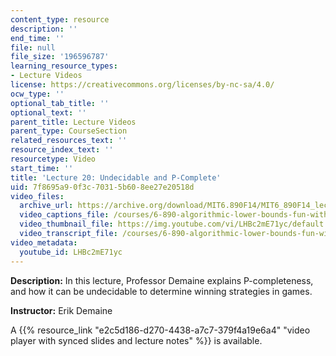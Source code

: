 ```yaml
---
content_type: resource
description: ''
end_time: ''
file: null
file_size: '196596787'
learning_resource_types:
- Lecture Videos
license: https://creativecommons.org/licenses/by-nc-sa/4.0/
ocw_type: ''
optional_tab_title: ''
optional_text: ''
parent_title: Lecture Videos
parent_type: CourseSection
related_resources_text: ''
resource_index_text: ''
resourcetype: Video
start_time: ''
title: 'Lecture 20: Undecidable and P-Complete'
uid: 7f8695a9-0f3c-7031-5b60-8ee27e20518d
video_files:
  archive_url: https://archive.org/download/MIT6.890F14/MIT6_890F14_lec20_300k.mp4
  video_captions_file: /courses/6-890-algorithmic-lower-bounds-fun-with-hardness-proofs-fall-2014/817353694baf50718943b87d626f728f_LHBc2mE71yc.vtt
  video_thumbnail_file: https://img.youtube.com/vi/LHBc2mE71yc/default.jpg
  video_transcript_file: /courses/6-890-algorithmic-lower-bounds-fun-with-hardness-proofs-fall-2014/45501cc1a964e91dae39a1cd00ce7233_LHBc2mE71yc.pdf
video_metadata:
  youtube_id: LHBc2mE71yc
---
```


**Description:** In this lecture, Professor Demaine explains P-completeness, and how it can be undecidable to determine winning strategies in games.

**Instructor:** Erik Demaine

A {{% resource_link "e2c5d186-d270-4438-a7c7-379f4a19e6a4" "video player with synced slides and lecture notes" %}} is available.

